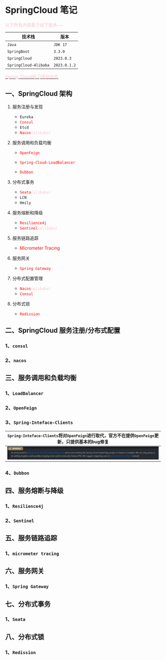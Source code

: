 # SpringCloud 笔记

<font color=pink>以下所有内容基于如下版本~~</font>

| 技术栈                | 版本         |
| --------------------- | ------------ |
| `Java`                | `JDK 17`     |
| `SpringBoot`          | `3.3.0`      |
| `SpringCloud`         | `2023.0.3`   |
| `SpringCloud-Alibaba` | `2023.0.1.2` |

[<font color=pink>Spring_Cloud练习项目仓库</font>](https://gitee.com/yg-bing/sc_template.git)



## 一、SpringCloud 架构

1. 服务注册与发现

   - `Eureka`
   - <font color=red>`Consul`</font>
   - `Etcd`
   - <font color=red>`Nacos`</font><font color=pink>`(alibaba)`</font>
2. 服务调用和负载均衡

   - <font color=red>`OpenFeign`</font>

   - <font color=red>`Spring-Cloud-LoadBalancer`</font>

   - <font color=red>`Dubbon`</font>
3. 分布式事务

   - <font color=red>`Seata`</font><font color=pink>`(alibaba)`</font>
   - `LCN`
   - `Hmily`
4. 服务熔断和降级

   - <font color=red>`Resilience4j`</font>
   - <font color=red>`Sentinel`</font><font color=pink>`(alibaba)`</font>
5. 服务链路追踪

   - <font color=red>Micrometer Tracing</font>
6. 服务网关

   - <font color=red>`Spring Gateway`</font>
7. 分布式配置管理

   - <font color=red>`Nacos`</font><font color=pink>`(alibaba)`</font>
   - <font color=red>`Consul`</font>
8. 分布式锁
   - <font color=red>`Redission`</font>



## 二、SpringCloud 服务注册/分布式配置

### 1、`consul`

[consul笔记]: ./tech/Consul.md

### 2、`nacos`

[nacos笔记]: ./tech/Nacos.md




## 三、服务调用和负载均衡

### 1、`LoadBalancer`

[Spring-Cloud-LoadBalancer笔记]: ./tech/Spring-Cloud-LoadBalancer.md

### 2、`OpenFeign`

[Spring-Cloud-OpenFeign笔记]: ./tech/Spring-Cloud-OpenFeign.md

### 3、`Spring-Inteface-Clients`

| `Spring-Inteface-Clients`将对`OpenFeign`进行取代，官方不在提供`OpenFeign`更新，只提供基本的bug修复 |
| ------------------------------------------------------------ |
| ![image-20240822163931516](./assets/image-20240822163931516.png) |

### 4、`Dubbon`

[Dubbon笔记]: ./tech/Dubbon.md



## 四、服务熔断与降级

### 1、`Resilience4j`

[Resilience4j笔记]: ./tech/Resilience4j.md

### 2、`Sentinel`

[Sentinel笔记]: ./tech/Sentinel.md



## 五、服务链路追踪

### 1、`micrometer tracing`

[MicrometerTracing笔记]: ./tech/Micrometer-Tracing.md



## 六、服务网关

### 1、`Spring Gateway`

[SpringGateway笔记]: ./tech/SpringGateway.md



## 七、分布式事务

### 1、`Seata`

[Seata笔记]: ./tech/Seata.md



## 八、分布式锁

### 1、`Redission`

[Redission笔记]: ./tech/Redission.md

